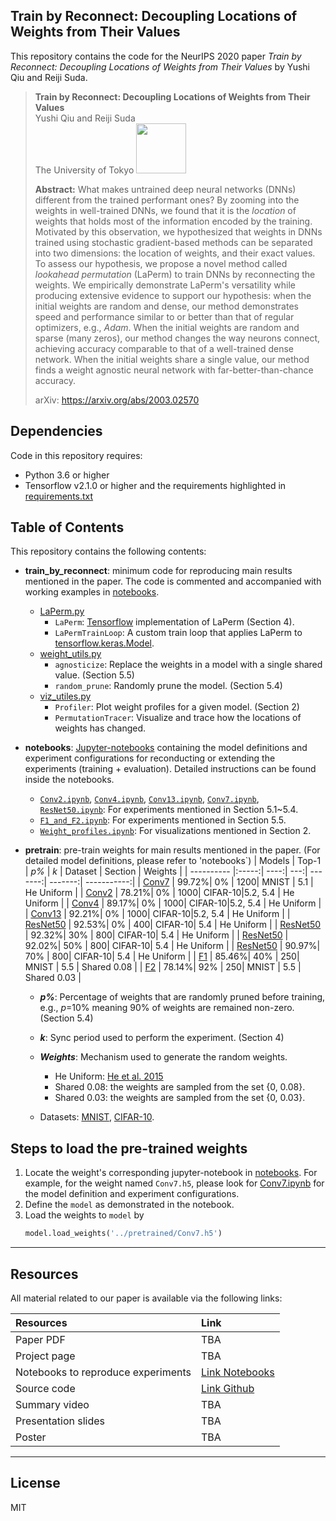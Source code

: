 ## Train by Reconnect: Decoupling Locations of Weights from Their Values

This repository contains the code for the NeurIPS 2020 paper *Train by Reconnect: Decoupling Locations of Weights from Their Values* by Yushi Qiu and Reiji Suda.

> **Train by Reconnect: Decoupling Locations of Weights from Their Values**<br>
> Yushi Qiu and Reiji Suda <br>
> The University of Tokyo <img width="80px" src="https://www.u-tokyo.ac.jp/content/400097920.jpg"> <br>
>
> **Abstract:** What makes untrained deep neural networks (DNNs) different from the trained performant ones? By zooming into the weights in well-trained DNNs, we found that it is the *location* of weights that holds most of the information encoded by the training. Motivated by this observation, we hypothesized that weights in DNNs trained using stochastic gradient-based methods can be separated into two dimensions: the location of weights, and their exact values. To assess our hypothesis, we propose a novel method called *lookahead permutation* (LaPerm) to train DNNs by reconnecting the weights. We empirically demonstrate LaPerm's versatility while producing extensive evidence to support our hypothesis: when the initial weights are random and dense, our method demonstrates speed and performance similar to or better than that of regular optimizers, e.g., *Adam*. When the initial weights are random and sparse (many zeros), our method changes the way neurons connect, achieving accuracy comparable to that of a well-trained dense network. When the initial weights share a single value, our method finds a weight agnostic neural network with far-better-than-chance accuracy.
>
> arXiv: https://arxiv.org/abs/2003.02570

## Dependencies
Code in this repository requires:
- Python 3.6 or higher
- Tensorflow v2.1.0 or higher
and the requirements highlighted in [requirements.txt](./requirements.txt)

## Table of Contents
This repository contains the following contents:
- **train_by_reconnect**: minimum code for reproducing main results mentioned in the paper. The code is commented and accompanied with working examples in [notebooks](./notebooks).
    - [LaPerm.py](./train_by_reconnect/LaPerm.py)
        - `LaPerm`: [Tensorflow](https://www.tensorflow.org/) implementation of LaPerm (Section 4).
        - `LaPermTrainLoop`: A custom train loop that applies LaPerm to [tensorflow.keras.Model](https://www.tensorflow.org/api_docs/python/tf/keras/Model).
    - [weight_utils.py](./train_by_reconnect/weight_utils.py)
        - `agnosticize`: Replace the weights in a model with a single shared value. (Section 5.5)
        - `random_prune`: Randomly prune the model. (Section 5.4)
    - [viz_utiles.py](./train_by_reconnect/viz_utils.py)
        - `Profiler`: Plot weight profiles for a given model. (Section 2)
        - `PermutationTracer`: Visualize and trace how the locations of weights has changed.       
- **notebooks**: [Jupyter-notebooks](./notebooks) containing the model definitions and experiment configurations for reconducting or extending the experiments (training + evaluation). Detailed instructions can be found inside the notebooks.
    - [`Conv2.ipynb`](./notebooks/Conv2.ipynb), [`Conv4.ipynb`](./notebooks/Conv4.ipynb), [`Conv13.ipynb`](./notebooks/Conv13.ipynb), [`Conv7.ipynb`](./notebooks/Conv7.ipynb), [`ResNet50.ipynb`]((./notebooks/ResNet50.ipynb)): For experiments mentioned in Section 5.1~5.4.
    - [`F1_and_F2.ipynb`](./notebooks/F1_and_F2.ipynb): For experiments mentioned in Section 5.5.
    - [`Weight_profiles.ipynb`](./notebooks/Weight_profiles.ipynb): For visualizations mentioned in Section 2.
- **pretrain**: pre-train weights for main results mentioned in the paper. (For detailed model definitions, please refer to 'notebooks`)
    | Models     | Top-1 | *p%* | *k* | Dataset | Section | Weights |
    | ---------- |:-----:| ----:| ---:| -------:| -------:| -----------:| 
    | [Conv7](./pretrained/Conv7.h5)      | 99.72%| 0%   | 1200|   MNIST |     5.1 | He Uniform  |
    | [Conv2](./pretrained/Conv2.h5)      | 78.21%| 0%   | 1000| CIFAR-10|5.2, 5.4 | He Uniform  |
    | [Conv4](./pretrained/Conv4.h5)      | 89.17%| 0%   | 1000| CIFAR-10|5.2, 5.4 | He Uniform  |
    | [Conv13](./pretrained/Conv13.h5)     | 92.21%| 0%   | 1000| CIFAR-10|5.2, 5.4 | He Uniform  |
    | [ResNet50](./pretrained/resnet50.h5)   | 92.53%| 0%   |  400| CIFAR-10|     5.4 | He Uniform  |
    | [ResNet50](./pretrained/resnet50_30.h5)   | 92.32%| 30%  |  800| CIFAR-10|     5.4 | He Uniform  |
    | [ResNet50](./pretrained/resnet50_50.h5)   | 92.02%| 50%  |  800| CIFAR-10|     5.4 | He Uniform  |
    | [ResNet50](./pretrained/resnet50_70.h5)   | 90.97%| 70%  |  800| CIFAR-10|     5.4 | He Uniform  |
    | [F1](./pretrained/F1.h5)         | 85.46%| 40%  |  250|   MNIST |     5.5 | Shared 0.08 |
    | [F2](./pretrained/F2.h5)         | 78.14%| 92%  |  250|   MNIST |     5.5 | Shared 0.03 |
    
    - ***p%***: Percentage of weights that are randomly pruned before training, e.g., *p*=10% meaning 90% of weights are remained non-zero. (Section 5.4)

    - ***k***: Sync period used to perform the experiment. (Section 4)
    - ***Weights***: Mechanism used to generate the random weights.
        - He Uniform: [He et al. 2015](https://arxiv.org/abs/1502.01852)
        - Shared 0.08: the weights are sampled from the set {0, 0.08}.
        - Shared 0.03: the weights are sampled from the set {0, 0.03}.
    - Datasets: [MNIST](http://yann.lecun.com/exdb/mnist/), [CIFAR-10](https://www.cs.toronto.edu/~kriz/cifar.html).


## Steps to load the pre-trained weights
1. Locate the weight's corresponding jupyter-notebook in [notebooks](./notebooks). For example, for the weight named `Conv7.h5`, please look for [Conv7.ipynb](./notebooks/Conv7.ipynb) for the model definition and experiment configurations.
2. Define the `model` as demonstrated in the notebook.
3. Load the weights to `model` by
    ```python
    model.load_weights('../pretrained/Conv7.h5')
    ```
---
## Resources

All material related to our paper is available via the following links:

| Resources                    | Link
| :--------------           | :----------
| Paper PDF | TBA
| Project page | TBA
| Notebooks to reproduce experiments | [Link Notebooks](./notebooks)
| Source code | [Link Github](https://github.com/ihsuy/Train-by-Reconnect)
| Summary video | TBA
| Presentation slides | TBA
| Poster | TBA

---
## License
MIT
